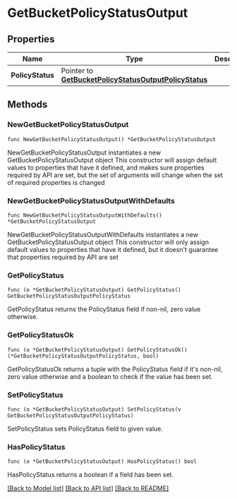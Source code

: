# GetBucketPolicyStatusOutput

## Properties

Name | Type | Description | Notes
------------ | ------------- | ------------- | -------------
**PolicyStatus** | Pointer to [**GetBucketPolicyStatusOutputPolicyStatus**](GetBucketPolicyStatusOutputPolicyStatus.md) |  | [optional] 

## Methods

### NewGetBucketPolicyStatusOutput

`func NewGetBucketPolicyStatusOutput() *GetBucketPolicyStatusOutput`

NewGetBucketPolicyStatusOutput instantiates a new GetBucketPolicyStatusOutput object
This constructor will assign default values to properties that have it defined,
and makes sure properties required by API are set, but the set of arguments
will change when the set of required properties is changed

### NewGetBucketPolicyStatusOutputWithDefaults

`func NewGetBucketPolicyStatusOutputWithDefaults() *GetBucketPolicyStatusOutput`

NewGetBucketPolicyStatusOutputWithDefaults instantiates a new GetBucketPolicyStatusOutput object
This constructor will only assign default values to properties that have it defined,
but it doesn't guarantee that properties required by API are set

### GetPolicyStatus

`func (o *GetBucketPolicyStatusOutput) GetPolicyStatus() GetBucketPolicyStatusOutputPolicyStatus`

GetPolicyStatus returns the PolicyStatus field if non-nil, zero value otherwise.

### GetPolicyStatusOk

`func (o *GetBucketPolicyStatusOutput) GetPolicyStatusOk() (*GetBucketPolicyStatusOutputPolicyStatus, bool)`

GetPolicyStatusOk returns a tuple with the PolicyStatus field if it's non-nil, zero value otherwise
and a boolean to check if the value has been set.

### SetPolicyStatus

`func (o *GetBucketPolicyStatusOutput) SetPolicyStatus(v GetBucketPolicyStatusOutputPolicyStatus)`

SetPolicyStatus sets PolicyStatus field to given value.

### HasPolicyStatus

`func (o *GetBucketPolicyStatusOutput) HasPolicyStatus() bool`

HasPolicyStatus returns a boolean if a field has been set.


[[Back to Model list]](../README.md#documentation-for-models) [[Back to API list]](../README.md#documentation-for-api-endpoints) [[Back to README]](../README.md)


